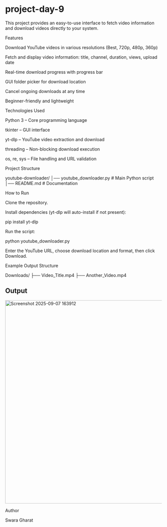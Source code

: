 # project-day-9
This project provides an easy-to-use interface to fetch video information and download videos directly to your system.

Features

Download YouTube videos in various resolutions (Best, 720p, 480p, 360p)

Fetch and display video information: title, channel, duration, views, upload date

Real-time download progress with progress bar

GUI folder picker for download location

Cancel ongoing downloads at any time

Beginner-friendly and lightweight

Technologies Used

Python 3 – Core programming language

tkinter – GUI interface

yt-dlp – YouTube video extraction and download

threading – Non-blocking download execution

os, re, sys – File handling and URL validation

Project Structure

youtube-downloader/
│── youtube_downloader.py # Main Python script
│── README.md # Documentation

How to Run

Clone the repository.

Install dependencies (yt-dlp will auto-install if not present):

pip install yt-dlp


Run the script:

python youtube_downloader.py


Enter the YouTube URL, choose download location and format, then click Download.

Example Output Structure

Downloads/
├── Video_Title.mp4
├── Another_Video.mp4

## Output 

<img width="867" height="654" alt="Screenshot 2025-09-07 163912" src="https://github.com/user-attachments/assets/d0d7c65d-6173-42b1-9e02-d28354a1482d" />


Author

Swara Gharat

